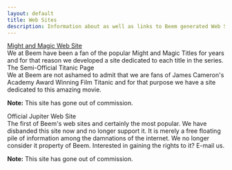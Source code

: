 ```yaml
---
layout: default
title: Web Sites
description: Information about as well as links to Beem generated Web Sites.
---
```

<div><a href="http://www.geocities.com/might_and_magic_world/"><div class="bs1-web-title">Might and Magic Web Site</div></a></div>
We at Beem have been a fan of the popular Might and Magic Titles for years and for that reason we developed a site dedicated to each title in the series.

<div class="bs1-web-title">The Semi-Official Titanic Page</div>
We at Beem are not ashamed to admit that we are fans of James Cameron's Academy Award Winning Film Titanic and for that purpose we have a site dedicated to this amazing movie.

**Note:** This site has gone out of commission.

<div class="bs1-web-title">Official Jupiter Web Site</div>
The first of Beem's web sites and certainly the most popular. We have disbanded this site now and no longer support it.  It is merely a free floating pile of information among the damnations of the internet. We no longer consider it property of Beem. Interested in gaining the rights to it? E-mail us.

**Note:** This site has gone out of commission.